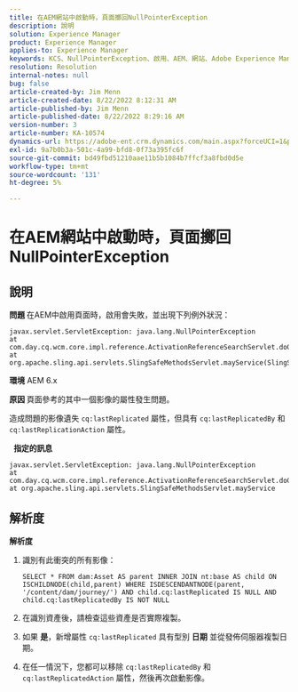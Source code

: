 ```yaml
---
title: 在AEM網站中啟動時，頁面擲回NullPointerException
description: 說明
solution: Experience Manager
product: Experience Manager
applies-to: Experience Manager
keywords: KCS、NullPointerException、啟用、AEM、網站、Adobe Experience Manager、6.x
resolution: Resolution
internal-notes: null
bug: false
article-created-by: Jim Menn
article-created-date: 8/22/2022 8:12:31 AM
article-published-by: Jim Menn
article-published-date: 8/22/2022 8:29:16 AM
version-number: 3
article-number: KA-10574
dynamics-url: https://adobe-ent.crm.dynamics.com/main.aspx?forceUCI=1&pagetype=entityrecord&etn=knowledgearticle&id=3420272b-f221-ed11-b83e-0022480866ad
exl-id: 9a7b0b3a-501c-4a99-bfd8-0f73a395fc6f
source-git-commit: bd49fbd51210aae11b5b1084b7ffcf3a8fbd0d5e
workflow-type: tm+mt
source-wordcount: '131'
ht-degree: 5%

---
```


# 在AEM網站中啟動時，頁面擲回NullPointerException

## 說明


<b>問題 </b>
在AEM中啟用頁面時，啟用會失敗，並出現下列例外狀況：


```
javax.servlet.ServletException: java.lang.NullPointerException
at com.day.cq.wcm.core.impl.reference.ActivationReferenceSearchServlet.doGet(ActivationReferenceSearchServlet.java:175)
at org.apache.sling.api.servlets.SlingSafeMethodsServlet.mayService(SlingSafeMethodsServlet.java:269)
```


<b>環境</b>
AEM 6.x

<b>原因 </b>
頁面參考的其中一個影像的屬性發生問題。

造成問題的影像遺失 `cq:lastReplicated` 屬性，但具有 `cq:lastReplicatedBy` 和 `cq:lastReplicationAction` 屬性。

 
<b>指定的訊息</b>


```
javax.servlet.ServletException: java.lang.NullPointerException
at com.day.cq.wcm.core.impl.reference.ActivationReferenceSearchServlet.doGet
at org.apache.sling.api.servlets.SlingSafeMethodsServlet.mayService
```



## 解析度


<b>解析度</b>

1. 識別有此衝突的所有影像：

   ```
   SELECT * FROM dam:Asset AS parent INNER JOIN nt:base AS child ON ISCHILDNODE(child,parent) WHERE ISDESCENDANTNODE(parent, '/content/dam/journey/') AND child.cq:lastReplicated IS NULL AND child.cq:lastReplicatedBy IS NOT NULL
   ```

2. 在識別資產後，請檢查這些資產是否實際複製。
3. 如果 <b>是</b>，新增屬性 `cq:lastReplicated` 具有型別 <b>日期</b> 並從發佈伺服器複製日期。
4. 在任一情況下，您都可以移除 `cq:lastReplicatedBy` 和 `cq:lastReplicatedAction` 屬性，然後再次啟動影像。
